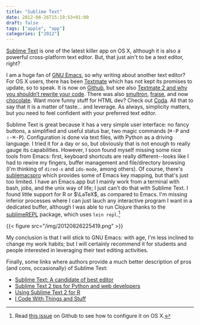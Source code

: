 ```yaml
---
title: "Sublime Text"
date: 2012-08-26T15:19:53+01:00
draft: false
tags: ["apple", "app"]
categories: ["2012"]
---
```


[Sublime Text](http://www.sublimetext.com) is one of the latest killer app on OS X, although it is also a powerful cross-platform text editor. But, that just ain't to be a text editor, right?

I am a huge fan of [GNU Emacs](http://www.gnu.org/software/emacs/), so why writing about another text editor? For OS X users, there has been [Textmate](http://macromates.com) which has not kept its promises to update, so to speak. It is now on [Github](https://github.com/textmate/textmate), but see also [Textmate 2 and why you shouldn’t rewrite your code](http://kerr.io/textmate-2-and-why-you-shouldnt-rewrite-your-code/). There was also [smultron](http://www.peterborgapps.com/smultron/), [fraise](https://github.com/jfmoy/Fraise), and now [chocolate](http://chocolatapp.com). Want more funny stuff for HTML dev? Check out [Coda](https://panic.com/coda/). All that to say that it is a matter of taste... and leverage. As always, simplicity matters, but you need to feel confident with your preferred text editor.

Sublime Text is great because it has a very simple user interface: no fancy buttons, a simplified and useful status bar, two magic commands (<kbd>⌘-P</kbd> and <kbd>⇧-⌘-P</kbd>). Configuration is done via text files, with Python as a driving language. I tried it for a day or so, but obviously that is not enough to really gauge its capabilities. However, I soon found myself missing some nice tools from Emacs: first, keyboard shortcuts are really different--looks like I had to rewire my fingers, buffer management and file/directory browsing (I'm thinking of `dired-x` and `ido-mode`, among others). Of course, there's [sublemacspro](http://grundprinzip.github.com/sublemacspro/) which provides some of Emacs key mapping, but that's just too limited. I have an Emacs.app but I mainly work from a terminal with bash, jobs, and the unix way of life; I just can't do that with Sublime Text. I found little support for R or $\LaTeX$, as compared to Emacs. I'm missing inferior processes where I can just lauch any interactive program I want in a dedicated buffer, although I was able to run Clojure thanks to the [sublimeREPL](https://github.com/wuub/SublimeREPL) package, which uses `lein repl`.[^1]

{{< figure src="/img/20120826225419.png" >}}

My conclusion is that I will stick to GNU Emacs: with age, I'm less inclined to change my work habits; but I will certainly recommend it for students and people interested in leveraging their text editing activities.

Finally, some links where authors provide a much better description of pros (and cons, occasionally) of Sublime Text:

- [Sublime Text: A candidate of best editor](http://bit.ly/SFuHXC)
- [Sublime Text 2 tips for Python and web developers](http://bit.ly/SFvg3z)
- [Using Sublime Text 2 for R](http://bit.ly/QH4lje)
- [I Code With Things and Stuff](http://bit.ly/QO3e5G)

[^1]: Read [this issue](https://github.com/wuub/SublimeREPL/issues/11) on Github to see how to configure it on OS X.
